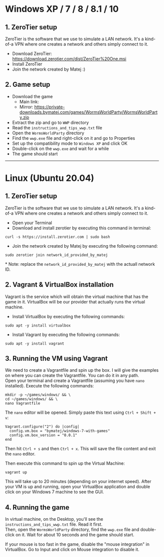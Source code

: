 # Windows XP / 7 / 8 / 8.1 / 10

## 1. ZeroTier setup
ZeroTier is the software that we use to simulate a LAN network. It's a kind-of-a VPN where one creates a network and others simply connect to it.  
- Download ZeroTier: https://download.zerotier.com/dist/ZeroTier%20One.msi
- Install ZeroTier
- Join the network created by Matej :)

## 2. Game setup
- Download the game
  - Main link: 
  - Mirror: https://private-downloads.bymatej.com/games/WormsWorldParty/WormsWorldParty.zip
- Extract the zip and go to `WWP` directory
- Read the `instructions_and_tips_wwp.txt` file
- Open the `WormsWorldParty` directory
- Find the `wwp.exe` file and right-click on it and go to Properties
- Set up the compatibility mode to `Windows XP` and click OK
- Double-click on the `wwp.exe` and wait for a while
- The game should start

-----

# Linux (Ubuntu 20.04)
## 1. ZeroTier setup
ZeroTier is the software that we use to simulate a LAN network. It's a kind-of-a VPN where one creates a network and others simply connect to it.  
- Open your Terminal
- Download and install zerotier by executing this command in terminal:  
```
curl -s https://install.zerotier.com | sudo bash
```
- Join the network created by Matej by executing the following command:  
```
sudo zerotier join network_id_provided_by_matej
```
\* Note: replace the  `network_id_provided_by_matej` with the actuall network ID.

## 2. Vagrant & VirtualBox installation
Vagrant is the service which will obtain the virtual machine that has the game in it. VirtualBox will be our provider that actually runs the virtual machine.

- Install VirtualBox by executing the following commands:  
```
sudo apt -y install virtualbox
```

- Install Vagrant by executing the following commands:  
```
sudo apt -y install vagrant
```

## 3. Running the VM using Vagrant
We need to create a Vagrantfile and spin up the box. I will give the examples on where you can create the Vagrantfile. You can do it in any path.  
Open your terminal and create a Vagrantfile (assuming you have `nano` installed). Execute the following commands: 
```
mkdir -p ~/games/windows/ && \
cd ~/games/windows/ && \
nano Vagrantfile
```

The `nano` editor will be opened. Simply paste this text using `Ctrl + Shift + v`:  
```
Vagrant.configure("2") do |config|
  config.vm.box = "bymatej/windows-7-with-games"
  config.vm.box_version = "0.0.1"
end
```

Then hit `Ctrl + s` and then `Ctrl + x`. This will save the file content and exit the `nano` editor.  

Then execute this command to spin up the Virtual Machine:  
```
vagrant up
```

This will take up to 20 minutes (depending on your internet speed). After your VM is up and running, open your VirtualBox application and double click on your Windows 7 machine to see the GUI.


## 4. Running the game
In virtual machine, on the Desktop, you'll see the `instructions_and_tips_wwp.txt` file. Read it first.  
Then, open the `WormsWorldParty` directory, find the `wwp.exe` file and double-click on it. Wait for about 10 seconds and the game should start.

If your mouse is too fast in the game, disable the "mouse integration" in VirtualBox. Go to Input and click on Mouse integration to disable it.
